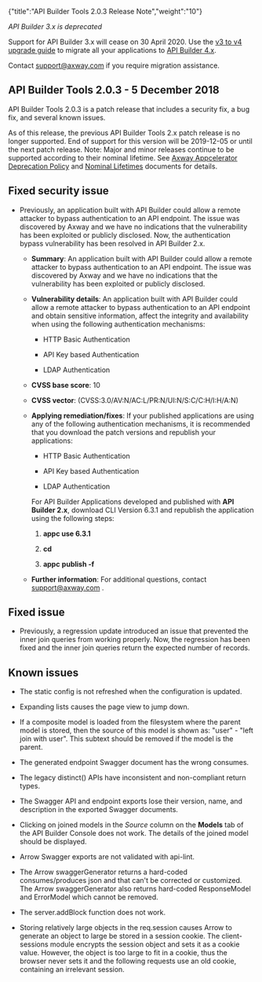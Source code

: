 {"title":"API Builder Tools 2.0.3 Release Note","weight":"10"}

*API Builder 3.x is deprecated*

Support for API Builder 3.x will cease on 30 April 2020. Use the [v3 to v4 upgrade guide](https://docs.axway.com/bundle/API_Builder_4x_allOS_en/page/api_builder_v3_to_v4_upgrade_guide.html) to migrate all your applications to [API Builder 4.x](https://docs.axway.com/bundle/API_Builder_4x_allOS_en/page/api_builder_getting_started_guide.html).

Contact [support@axway.com](mailto:support@axway.com) if you require migration assistance.

## API Builder Tools 2.0.3 - 5 December 2018

API Builder Tools 2.0.3 is a patch release that includes a security fix, a bug fix, and several known issues.

As of this release, the previous API Builder Tools 2.x patch release is no longer supported. End of support for this version will be 2019-12-05 or until the next patch release. Note: Major and minor releases continue to be supported according to their nominal lifetime. See [Axway Appcelerator Deprecation Policy](/docs/appc/AMPLIFY_Appcelerator_Services_Overview/Axway_Appcelerator_Deprecation_Policy/) and [Nominal Lifetimes](/docs/appc/AMPLIFY_Appcelerator_Services_Overview/Axway_Appcelerator_Product_Lifecycle/#nominal-lifetimes) documents for details.

## Fixed security issue

* Previously, an application built with API Builder could allow a remote attacker to bypass authentication to an API endpoint. The issue was discovered by Axway and we have no indications that the vulnerability has been exploited or publicly disclosed. Now, the authentication bypass vulnerability has been resolved in API Builder 2.x.

    * **Summary**: An application built with API Builder could allow a remote attacker to bypass authentication to an API endpoint. The issue was discovered by Axway and we have no indications that the vulnerability has been exploited or publicly disclosed.

    * **Vulnerability details**: An application built with API Builder could allow a remote attacker to bypass authentication to an API endpoint and obtain sensitive information, affect the integrity and availability when using the following authentication mechanisms:

        * HTTP Basic Authentication

        * API Key based Authentication

        * LDAP Authentication

    * **CVSS base score**: 10

    * **CVSS vector**: (CVSS:3.0/AV:N/AC:L/PR:N/UI:N/S:C/C:H/I:H/A:N)

    * **Applying remediation/fixes**: If your published applications are using any of the following authentication mechanisms, it is recommended that you download the patch versions and republish your applications:

        * HTTP Basic Authentication

        * API Key based Authentication

        * LDAP Authentication

        For API Builder Applications developed and published with **API Builder 2.x**, download CLI Version 6.3.1 and republish the application using the following steps:

        1. **appc use 6.3.1**

        2. **cd <your project folder>**

        3. **appc** **publish -f**

    * **Further information**: For additional questions, contact [support@axway.com](mailto:support@axway.com) .

## Fixed issue

* Previously, a regression update introduced an issue that prevented the inner join queries from working properly. Now, the regression has been fixed and the inner join queries return the expected number of records.

## Known issues

* The static config is not refreshed when the configuration is updated.

* Expanding lists causes the page view to jump down.

* If a composite model is loaded from the filesystem where the parent model is stored, then the source of this model is shown as: "user" - "left join with user". This subtext should be removed if the model is the parent.

* The generated endpoint Swagger document has the wrong consumes.

* The legacy distinct() APIs have inconsistent and non-compliant return types.

* The Swagger API and endpoint exports lose their version, name, and description in the exported Swagger documents.

* Clicking on joined models in the _Source_ column on the **Models** tab of the API Builder Console does not work. The details of the joined model should be displayed.

* Arrow Swagger exports are not validated with api-lint.

* The Arrow swaggerGenerator returns a hard-coded consumes/produces json and that can't be corrected or customized. The Arrow swaggerGenerator also returns hard-coded ResponseModel and ErrorModel which cannot be removed.

* The server.addBlock function does not work.

* Storing relatively large objects in the req.session causes Arrow to generate an object to large be stored in a session cookie. The client-sessions module encrypts the session object and sets it as a cookie value. However, the object is too large to fit in a cookie, thus the browser never sets it and the following requests use an old cookie, containing an irrelevant session.

